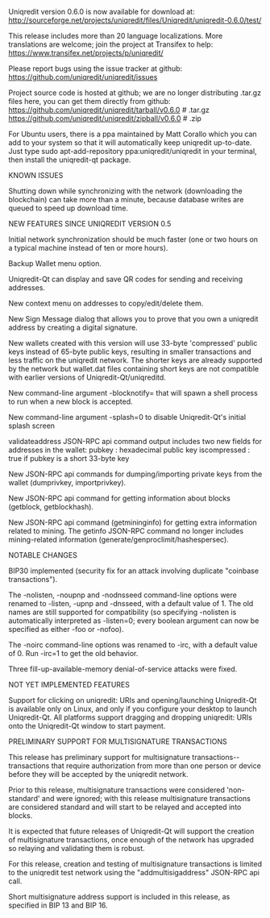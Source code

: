 Uniqredit version 0.6.0 is now available for download at:
http://sourceforge.net/projects/uniqredit/files/Uniqredit/uniqredit-0.6.0/test/

This release includes more than 20 language localizations.
More translations are welcome; join the
project at Transifex to help:
https://www.transifex.net/projects/p/uniqredit/

Please report bugs using the issue tracker at github:
https://github.com/uniqredit/uniqredit/issues

Project source code is hosted at github; we are no longer
distributing .tar.gz files here, you can get them
directly from github:
https://github.com/uniqredit/uniqredit/tarball/v0.6.0  # .tar.gz
https://github.com/uniqredit/uniqredit/zipball/v0.6.0  # .zip

For Ubuntu users, there is a ppa maintained by Matt Corallo which
you can add to your system so that it will automatically keep
uniqredit up-to-date.  Just type
sudo apt-add-repository ppa:uniqredit/uniqredit
in your terminal, then install the uniqredit-qt package.


KNOWN ISSUES

Shutting down while synchronizing with the network
(downloading the blockchain) can take more than a minute,
because database writes are queued to speed up download
time.


NEW FEATURES SINCE UNIQREDIT VERSION 0.5

Initial network synchronization should be much faster
(one or two hours on a typical machine instead of ten or more
hours).

Backup Wallet menu option.

Uniqredit-Qt can display and save QR codes for sending
and receiving addresses.

New context menu on addresses to copy/edit/delete them.

New Sign Message dialog that allows you to prove that you
own a uniqredit address by creating a digital
signature.

New wallets created with this version will
use 33-byte 'compressed' public keys instead of
65-byte public keys, resulting in smaller
transactions and less traffic on the uniqredit
network. The shorter keys are already supported
by the network but wallet.dat files containing
short keys are not compatible with earlier
versions of Uniqredit-Qt/uniqreditd.

New command-line argument -blocknotify=<command>
that will spawn a shell process to run <command> 
when a new block is accepted.

New command-line argument -splash=0 to disable
Uniqredit-Qt's initial splash screen

validateaddress JSON-RPC api command output includes
two new fields for addresses in the wallet:
pubkey : hexadecimal public key
iscompressed : true if pubkey is a short 33-byte key

New JSON-RPC api commands for dumping/importing
private keys from the wallet (dumprivkey, importprivkey).

New JSON-RPC api command for getting information about
blocks (getblock, getblockhash).

New JSON-RPC api command (getmininginfo) for getting
extra information related to mining. The getinfo
JSON-RPC command no longer includes mining-related
information (generate/genproclimit/hashespersec).



NOTABLE CHANGES

BIP30 implemented (security fix for an attack involving
duplicate "coinbase transactions").

The -nolisten, -noupnp and -nodnsseed command-line
options were renamed to -listen, -upnp and -dnsseed,
with a default value of 1. The old names are still
supported for compatibility (so specifying -nolisten
is automatically interpreted as -listen=0; every
boolean argument can now be specified as either
-foo or -nofoo).

The -noirc command-line options was renamed to
-irc, with a default value of 0. Run -irc=1 to
get the old behavior.

Three fill-up-available-memory denial-of-service
attacks were fixed.


NOT YET IMPLEMENTED FEATURES

Support for clicking on uniqredit: URIs and
opening/launching Uniqredit-Qt is available only on Linux,
and only if you configure your desktop to launch
Uniqredit-Qt. All platforms support dragging and dropping
uniqredit: URIs onto the Uniqredit-Qt window to start
payment.


PRELIMINARY SUPPORT FOR MULTISIGNATURE TRANSACTIONS

This release has preliminary support for multisignature
transactions-- transactions that require authorization
from more than one person or device before they
will be accepted by the uniqredit network.

Prior to this release, multisignature transactions
were considered 'non-standard' and were ignored;
with this release multisignature transactions are
considered standard and will start to be relayed
and accepted into blocks.

It is expected that future releases of Uniqredit-Qt
will support the creation of multisignature transactions,
once enough of the network has upgraded so relaying
and validating them is robust.

For this release, creation and testing of multisignature
transactions is limited to the uniqredit test network using
the "addmultisigaddress" JSON-RPC api call.

Short multisignature address support is included in this
release, as specified in BIP 13 and BIP 16.
